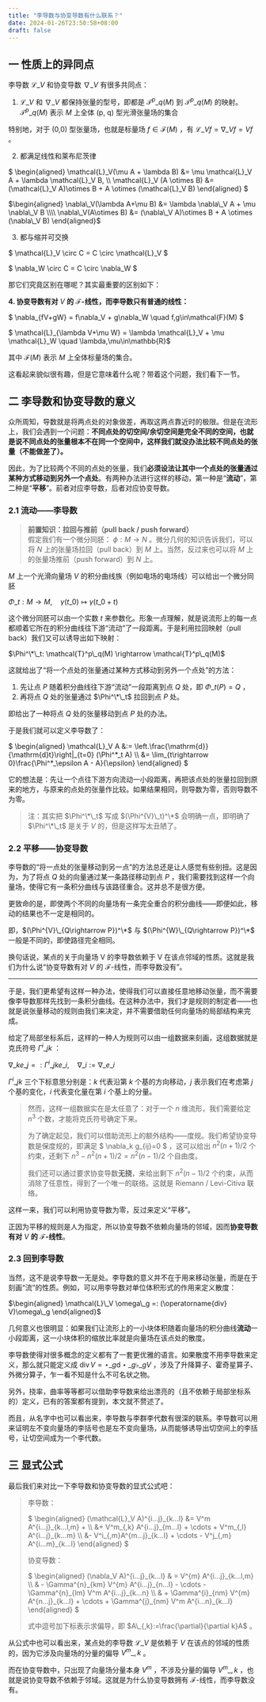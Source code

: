 ```yaml
---
title: "李导数与协变导数有什么联系？"
date: 2024-01-26T23:50:58+08:00
draft: false
---
```



## 一 性质上的异同点  
李导数 $\mathcal{L}\_V$ 和协变导数 $\nabla\_V$ 有很多共同点：

1. $\mathcal{L}\_V$ 和 $\nabla\_V$ 都保持张量的型号，即都是 $\mathcal{T}^p\_q(M)$ 到 $\mathcal{T}^p\_q(M)$ 的映射。 $\mathcal{T}^p\_q(M)$ 表示 $M$ 上全体 (p, q) 型光滑张量场的集合

特别地，对于 (0,0) 型张量场，也就是标量场 $f\in \mathcal{F}(M)$ ，有 $\mathcal{L}\_V f=\nabla\_V f=Vf$ 。

2. 都满足线性和莱布尼茨律

$ \begin{aligned} \mathcal{L}\_V(\mu A + \lambda B) &= \mu \mathcal{L}\_V A + \lambda \mathcal{L}\_V B, \\\\ \mathcal{L}\_V (A \otimes B) &= (\mathcal{L}\_V A)\otimes B + A \otimes (\mathcal{L}\_V B) \end{aligned} $ 

$\begin{aligned}  \nabla\_V(\lambda A+\mu B) &= \lambda \nabla\_V A + \mu \nabla\_V B \\\\  \nabla\_V(A\otimes B) &= (\nabla\_V A)\otimes B + A \otimes (\nabla\_V B)  \end{aligned}$ 

3. 都与缩并可交换

$ \mathcal{L}\_V \circ C = C \circ \mathcal{L}\_V $ 

$ \nabla\_W \circ C = C \circ \nabla\_W $ 

那它们究竟区别在哪呢？其实最重要的区别如下：

**4. 协变导数有对** $V$ **的** $\mathcal{F}$**-线性，而李导数只有普通的线性：**

$ \nabla\_{fV+gW} = f\nabla\_V + g\nabla\_W \quad f,g\in\mathcal{F}(M) $ 

$ \mathcal{L}\_{\lambda V+\mu W} = \lambda \mathcal{L}\_V + \mu \mathcal{L}\_W \quad \lambda,\mu\in\mathbb{R}$ 

其中 $\mathcal{F}(M)$ 表示 $M$ 上全体标量场的集合。

这看起来貌似很有趣，但是它意味着什么呢？带着这个问题，我们看下一节。

## 二 李导数和协变导数的意义  
众所周知，导数就是将两点处的对象做差，再取这两点靠近时的极限。但是在流形上，我们会遇到一个问题：**不同点处的切空间/余切空间是完全不同的空间，也就是说不同点处的张量根本不在同一个空间中，这样我们就没办法比较不同点处的张量（不能做差了）。**

因此，为了比较两个不同的点处的张量，我们**必须设法让其中一个点处的张量通过某种方式移动到另外一个点处**。有两种办法进行这样的移动，第一种是“**流动**”，第二种是“**平移**”。前者对应李导数，后者对应协变导数。

### 2.1 流动——李导数  

> **前置知识：拉回与推前（pull back / push forward）**  
> 假定我们有一个微分同胚： $\phi:M\rightarrow N$ 。微分几何的知识告诉我们，可以将 $N$ 上的张量场拉回（pull back）到 $M$ 上。当然，反过来也可以将 $M$ 上的张量场推前（push forward）到 $N$ 上。

$M$ 上一个光滑向量场 $V$ 的积分曲线族（例如电场的电场线）可以给出一个微分同胚 

$\Phi\_t:M\rightarrow M, \quad \gamma(t\_0)\mapsto \gamma(t\_0+t)$ 

这个微分同胚可以由一个实数 $t$ 来参数化。形象一点理解，就是说流形上的每一点都顺着它所在的积分曲线往下游“流动”了一段距离。于是利用拉回映射（pull back）我们又可以诱导出如下映射：

$\Phi^\*\_t: \mathcal{T}^p\_q(M) \rightarrow \mathcal{T}^p\_q(M)$ 

这就给出了“将一个点处的张量通过某种方式移动到另外一个点处”的方法：

1. 先让点 $P$ 随着积分曲线往下游“流动”一段距离到点 $Q$ 处，即 $\Phi\_t (P) =Q$ ，
2. 再将点 $Q$ 处的张量通过 $\Phi^\*\_t$ 拉回到点 $P$ 处。

即给出了一种将点 $Q$ 处的张量移动到点 $P$ 处的办法。

于是我们就可以定义李导数了：

$ \begin{aligned} \mathcal{L}\_V A &:= \left.\frac{\mathrm{d}}{\mathrm{d}t}\right|\_{t=0} (\Phi^\*\_t A) \\\\ &= \lim\_{t\rightarrow 0}\frac{\Phi^\*\_\epsilon A - A}{\epsilon} \end{aligned} $ 

它的想法是：先让一个点往下游方向流动一小段距离，再把该点处的张量拉回到原来的地方，与原来的点处的张量作比较。如果结果相同，则导数为零，否则导数不为零。


> 注：其实把 $\Phi^\*\_t$ 写成 $(\Phi^{V}\_t)^\*$ 会明确一点，即明确了 $\Phi^\*\_t$ 是关于 $V$ 的，但是这样写太丑陋了。

### 2.2 平移——协变导数  
李导数的“将一点处的张量移动到另一点”的方法总还是让人感觉有些别扭。这是因为，为了将点 $Q$ 处的向量通过某一条路径移动到点 $P$ ，我们需要找到这样一个向量场，使得它有一条积分曲线与该路径重合。这并总不是很方便。

更致命的是，即使两个不同的向量场有一条完全重合的积分曲线——即便如此，移动的结果也不一定是相同的。

即，$(\Phi^{V}\_{Q\rightarrow P})^\*$ 与 $(\Phi^{W}\_{Q\rightarrow P})^\*$ 一般是不同的，即使路径完全相同。

换句话说，某点的关于向量场 V 的李导数依赖于 V 在该点邻域的性质。这就是我们为什么说“协变导数有对 $V$ 的 $\mathcal{F}$-线性，而李导数没有”。

  




---

  


于是，我们更希望有这样一种办法，使得我们可以直接任意地移动张量，而不需要像李导数那样先找到一条积分曲线。在这种办法中，我们才是规则的制定者——也就是说张量移动的规则由我们来决定，并不需要借助任何向量场的局部结构来完成。

给定了局部坐标系后，这样的一种人为规则可以由一组数据来刻画，这组数据就是克氏符号 $\Gamma^i\_{jk}$ ：

$\nabla\_{k} e\_j =: \Gamma^i\_{jk}e\_i, \quad \nabla\_i := \nabla\_{e\_i}$ 

$\Gamma^i\_{jk}$ 三个下标意思分别是：$k$ 代表沿第 $k$ 个基的方向移动，$j$ 表示我们在考虑第 $j$ 个基的变化，$i$ 代表变化量在第 $i$ 个基上的分量。


> 然而，这样一组数据实在是太任意了：对于一个 $n$ 维流形，我们需要给定 $n^3$ 个数，才能将克氏符号确定下来。  
>   
> 为了确定起见，我们可以借助流形上的额外结构——度规。我们希望协变导数是保度规的，即满足 $ \nabla\_k g\_{ij}=0 $ ，这可以给出 $n^2(n+1)/2$ 个约束，还剩下 $n^3-n^2(n+1)/2=n^2(n-1)/2$ 个自由度。  
>   
> 我们还可以通过要求协变导数**无挠**，来给出剩下 $n^2(n-1)/2$ 个约束，从而消除了任意性，得到了一个唯一的联络。这就是 Riemann / Levi-Citiva 联络。

这样一来，我们可以利用协变导数为零，反过来定义“平移”。

正因为平移的规则是人为指定，所以协变导数不依赖向量场的邻域，因而**协变导数有对** $V$ **的** $\mathcal{F}$**-线性**。

### 2.3 回到李导数  
当然，这不是说李导数一无是处。李导数的意义并不在于用来移动张量，而是在于刻画“流”的性质。例如，可以用李导数对单位体积形式的作用来定义散度：

$\begin{aligned}  \mathcal{L}\_V \omega\_g =: (\operatorname{div} V)\omega\_g  \end{aligned}$ 

几何意义也很明显：如果我们让流形上的一小块体积随着向量场的积分曲线**流动**一小段距离，这一小块体积的缩放比率就是向量场在该点处的散度。

李导数使得对很多概念的定义都有了一套更优雅的语言。如果散度不用李导数来定义，那么就只能定义成 $\operatorname{div} V = \star\_g \mathrm{d} \star\_g \flat\_g V$ ，涉及了升降算子、霍奇星算子、外微分算子，乍一看不知是什么不可名状之物。

另外，挠率，曲率等等都可以借助李导数来给出漂亮的（且不依赖于局部坐标系的）定义，已有的答案都有提到，本文就不赘述了。

而且，从名字中也可以看出来，李导数与李群李代数有很深的联系。李导数可以用来证明左不变向量场的李括号也是左不变向量场，从而能够诱导出切空间上的李括号，让切空间成为一个李代数。

## 三 显式公式  
最后我们来对比一下李导数和协变导数的显式公式吧：


> 李导数：  
>   
>  $ \begin{aligned} (\mathcal{L}\_V A)^{i...j}\_{k...l} &= V^m A^{i...j}\_{k...l,m} + \\\\ &+ V^m\_{,k} A^{i...j}\_{m...l} + \cdots + V^m\_{,l} A^{i...j}\_{k...m} \\\\ &- V^i\_{,m}A^{m...j}\_{k...l} + \cdots - V^j\_{,m} A^{i...m}\_{k...l} \end{aligned} $   
>   
>  协变导数：  
>   
> $ \begin{aligned} (\nabla\_V A)^{i...j}\_{k...l} & = V^{m} A^{i...j}\_{k...l,m} \\\\  & - \Gamma^{n}\_{km} V^{m} A^{i...j}\_{n...l} - \cdots - \Gamma^{n}\_{lm} V^m A^{i...j}\_{k...n} \\\\ & + \Gamma^{i}\_{nm} V^{m} A^{n...j}\_{k...l} + \cdots + \Gamma^{j}\_{nm} V^m A^{i...n}\_{k...l} \end{aligned} $  
>   
> 式中逗号加下标表示求偏导，即 $A\_{,k}:=\frac{\partial}{\partial k}A$ 。

从公式中也可以看出来，某点处的李导数 $\mathcal{L}\_V$ 是依赖于 $V$ 在该点的邻域的性质的，因为它涉及向量场的分量的偏导 $V^m\_{,k}$ 。

而在协变导数中，只出现了向量场分量本身 $V^m$ ，不涉及分量的偏导 $V^m\_{,k}$ ，也就是说协变导数不依赖于邻域。这就是为什么协变导数拥有 $\mathcal{F}$-线性，而李导数没有。

